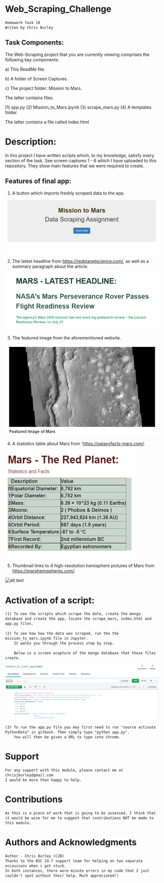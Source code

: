 # Web_Scraping_Challenge

    Homework Task 10
    Writen by Chris Burley

## Task Components:

The Web-Scraping project that you are currently viewing comprises the following key components:

a) This ReadMe file.

b) A folder of Screen Captures.

c) The project folder: Mission to Mars.


The latter contains files:

(1) app.py      (2) Mission_to_Mars.ipynb       (3) scrape_mars.py       (4) A templates folder

The latter contains a file called index.html

  
# Description:

In this project I have written scripts which, to my knowledge, satisfy every section of the task. 
See screen captures 1 - 6 which I have uploaded to this repository. They show main features that we were required to create.

## Features of final app:

1) A button which imports freshly scraped data to the app.

![alt text](Screen_Captures/Screen_Capture_1-Data_Import_Button.png)

2) The latest headline from https://redplanetscience.com/, as well as a summary paragraph about the article.

![alt text](Screen_Captures/Screen_Capture_2-Headline_and_Article.png)

3) The featured image from the aforementioned website.

![alt text](Screen_Captures/Screen_Capture_3-Featured_Image.png)

4) A statistics table about Mars from 'https://galaxyfacts-mars.com/.

![alt text](Screen_Captures/Screen_Capture_4-Statistics_Table.png)

5) Thumbnail links to 4 high-resolution hemisphere pictures of Mars from https://marshemispheres.com/.

![alt text](Screen_Captures/Screen_Capture_5-Hemisphere_Thumbnails.png)

# Activation of a script:

    (1) To see the scripts which scrape the data, create the mongo database and create the app, locate the scrape_mars, index.html and app.py files. 
 
	(2) To see how how the data was scraped, run the the mission_to_mars.ipynb file in Jupyter.
        It walks you through the process step by step.

        Below is a screen acapture of the mongo database that these files create.

![alt text](Screen_Captures/Screen_Capture_6-Mongo_DB.png)

    (3) To run the app.py file you may first need to run "source activate PythonData" in gitbash. Then simply type "python app.py".
        You will then be given a URL to type into chrome.
     
# Support

    For any support with this module, please contact me at chrisjburley@gmail.com
    I would be more than happy to help.

# Contributions

    As this is a piece of work that is going to be assessed, I think that it would be wise for me to suggest that contributions NOT be made to this module.

# Authors and Acknowledgments

    Author - Chris Burley (CJB)
    Thanks to the BSC 24-7 support team for helping on two separate occassions when i got stuck.
    In both instances, there were minute errors in my code that I just couldn't spot without their help. Much appreciated!! 
